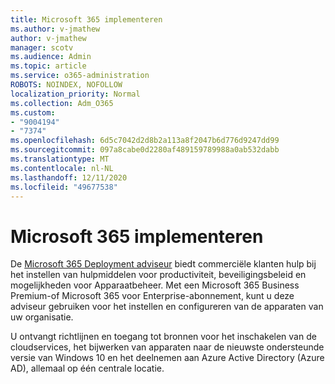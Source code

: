 ```yaml
---
title: Microsoft 365 implementeren
ms.author: v-jmathew
author: v-jmathew
manager: scotv
ms.audience: Admin
ms.topic: article
ms.service: o365-administration
ROBOTS: NOINDEX, NOFOLLOW
localization_priority: Normal
ms.collection: Adm_O365
ms.custom:
- "9004194"
- "7374"
ms.openlocfilehash: 6d5c7042d2d8b2a113a8f2047b6d776d9247dd99
ms.sourcegitcommit: 097a8cabe0d2280af489159789988a0ab532dabb
ms.translationtype: MT
ms.contentlocale: nl-NL
ms.lasthandoff: 12/11/2020
ms.locfileid: "49677538"
---
```

# <a name="deploy-microsoft-365"></a>Microsoft 365 implementeren

De [Microsoft 365 Deployment adviseur](https://go.microsoft.com/fwlink/?linkid=2072646) biedt commerciële klanten hulp bij het instellen van hulpmiddelen voor productiviteit, beveiligingsbeleid en mogelijkheden voor Apparaatbeheer. Met een Microsoft 365 Business Premium-of Microsoft 365 voor Enterprise-abonnement, kunt u deze adviseur gebruiken voor het instellen en configureren van de apparaten van uw organisatie.

U ontvangt richtlijnen en toegang tot bronnen voor het inschakelen van de cloudservices, het bijwerken van apparaten naar de nieuwste ondersteunde versie van Windows 10 en het deelnemen aan Azure Active Directory (Azure AD), allemaal op één centrale locatie.
